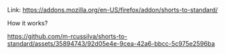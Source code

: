 Link: https://addons.mozilla.org/en-US/firefox/addon/shorts-to-standard/

How it works?

https://github.com/m-rcussilva/shorts-to-standard/assets/35894743/92d05e4e-9cea-42a6-bbcc-5c975e2596ba
